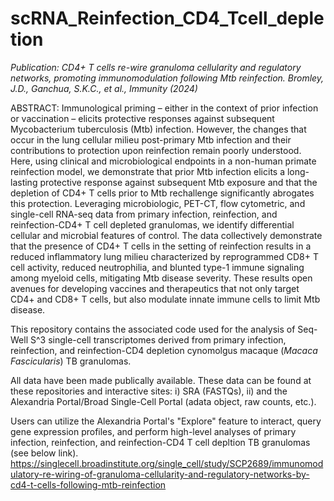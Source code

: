 # scRNA_Reinfection_CD4_Tcell_depletion
_Publication: CD4+ T cells re-wire granuloma cellularity and regulatory networks, promoting immunomodulation following Mtb reinfection. Bromley, J.D., Ganchua, S.K.C., et al., Immunity (2024)_

ABSTRACT: Immunological priming – either in the context of prior infection or vaccination – elicits protective responses against subsequent Mycobacterium tuberculosis (Mtb) infection. However, the changes that occur in the lung cellular milieu post-primary Mtb infection and their contributions to protection upon reinfection remain poorly understood. Here, using clinical and microbiological endpoints in a non-human primate reinfection model, we demonstrate that prior Mtb infection elicits a long-lasting protective response against subsequent Mtb exposure and that the depletion of CD4+ T cells prior to Mtb rechallenge significantly abrogates this protection. Leveraging microbiologic, PET-CT, flow cytometric, and single-cell RNA-seq data from primary infection, reinfection, and reinfection-CD4+ T cell depleted granulomas, we identify differential cellular and microbial features of control. The data collectively demonstrate that the presence of CD4+ T cells in the setting of reinfection results in a reduced inflammatory lung milieu characterized by reprogrammed CD8+ T cell activity, reduced neutrophilia, and blunted type-1 immune signaling among myeloid cells, mitigating Mtb disease severity. These results open avenues for developing vaccines and therapeutics that not only target CD4+ and CD8+ T cells, but also modulate innate immune cells to limit Mtb disease. 

This repository contains the associated code used for the analysis of Seq-Well S^3 single-cell transcriptomes derived from primary infection, reinfection, and reinfection-CD4 depletion cynomolgus macaque (_Macaca Fascicularis_) TB granulomas. 

All data have been made publically available. These data can be found at these repositories and interactive sites: i) SRA (FASTQs), ii) and the Alexandria Portal/Broad Single-Cell Portal (adata object, raw counts, etc.).

Users can utilize the Alexandria Portal's "Explore" feature to interact, query gene expression profiles, and perform high-level analyses of primary infection, reinfection, and reinfection-CD4 T cell depltion TB granulomas (see below link).
https://singlecell.broadinstitute.org/single_cell/study/SCP2689/immunomodulatory-re-wiring-of-granuloma-cellularity-and-regulatory-networks-by-cd4-t-cells-following-mtb-reinfection 

